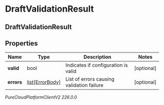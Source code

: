 # DraftValidationResult

## DraftValidationResult

## Properties

|Name | Type | Description | Notes|
|------------ | ------------- | ------------- | -------------|
| **valid** | bool | Indicates if configuration is valid | [optional] |
| **errors** | [list[ErrorBody]](ErrorBody) | List of errors causing validation failure | [optional] |



_PureCloudPlatformClientV2 226.0.0_
